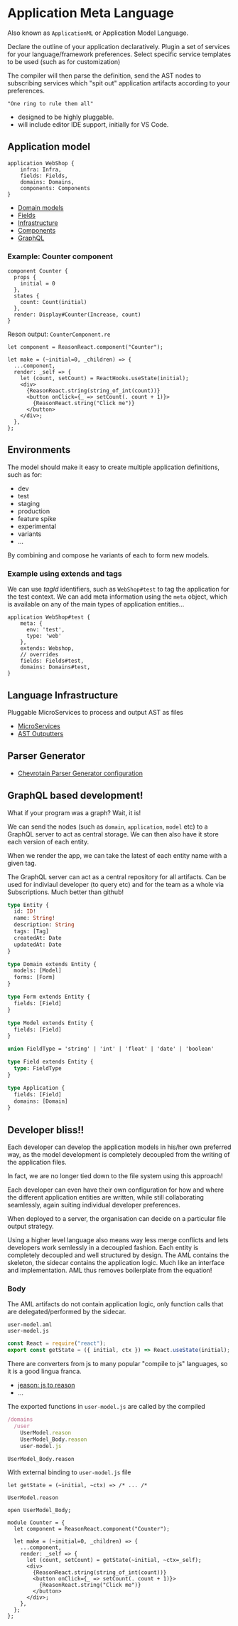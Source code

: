 # Application Meta Language

Also known as `ApplicationML` or Application Model Language.

Declare the outline of your application declaratively. Plugin a set of services for your language/framework preferences. Select specific service templates to be used (such as for customization)

The compiler will then parse the definition, send the AST nodes to subscribing services which "spit out" application artifacts according to your preferences.

    "One ring to rule them all"

- designed to be highly pluggable.
- will include editor IDE support, initially for VS Code.

## Application model

```
application WebShop {
    infra: Infra,
    fields: Fields,
    domains: Domains,
    components: Components
}
```

- [Domain models](./docs/DomainModel.md)
- [Fields](./docs/Fields.md)
- [Infrastructure](./docs/Infrastructure.md)
- [Components](./docs/components/Component.md)
- [GraphQL](./docs/graphql/GraphQL.md)

### Example: Counter component

```
component Counter {
  props {
    initial = 0
  },
  states {
    count: Count(initial)
  },
  render: Display#Counter(Increase, count)
}
```

Reson output: `CounterComponent.re`

```reason
let component = ReasonReact.component("Counter");

let make = (~initial=0, _children) => {
  ...component,
  render: _self => {
    let (count, setCount) = ReactHooks.useState(initial);
    <div>
      {ReasonReact.string(string_of_int(count))}
      <button onClick={_ => setCount(. count + 1)}>
        {ReasonReact.string("Click me")}
      </button>
    </div>;
  },
};
```

## Environments

The model should make it easy to create multiple application definitions, such as for:

- dev
- test
- staging
- production
- feature spike
- experimental
- variants
- ...

By combining and compose he variants of each to form new models.

### Example using extends and tags

We can use _tagId_ identifiers, such as `WebShop#test` to tag the application for the test context. We can add meta information using the `meta` object, which is available on any of the main types of application entities...

```
application WebShop#test {
    meta: {
      env: 'test',
      type: 'web'
    },
    extends: Webshop,
    // overrides
    fields: Fields#test,
    domains: Domains#test,
}
```

## Language Infrastructure

Pluggable MicroServices to process and output AST as files

- [MicroServices](./docs/MicroServices.md)
- [AST Outputters](./docs/PluggableASTOutputter.md)

## Parser Generator

- [Chevrotain Parser Generator configuration](./docs/ParserGenerator.md)

## GraphQL based development!

What if your program was a graph? Wait, it is!

We can send the nodes (such as `domain`, `application`, `model` etc) to a GraphQL server to act as central storage. We can then also have it store each version of each entity.

When we render the app, we can take the latest of each entity name with a given tag.

The GraphQL server can act as a central repository for all artifacts. Can be used for indiviaul developer (to query etc) and for the team as a whole via Subscriptions. Much better than github!

```graphql
type Entity {
  id: ID!
  name: String!
  description: String
  tags: [Tag]
  createdAt: Date
  updatedAt: Date
}

type Domain extends Entity {
  models: [Model]
  forms: [Form]
}

type Form extends Entity {
  fields: [Field]
}

type Model extends Entity {
  fields: [Field]
}

union FieldType = 'string' | 'int' | 'float' | 'date' | 'boolean'

type Field extends Entity {
  type: FieldType
}

type Application {
  fields: [Field]
  domains: [Domain]
}
```

## Developer bliss!!

Each developer can develop the application models in his/her own preferred way, as the model development is completely decoupled from the writing of the application files.

In fact, we are no longer tied down to the file system using this approach!

Each developer can even have their own configuration for how and where the different application entities are written, while still collaborating seamlessly, again suiting individual developer preferences.

When deployed to a server, the organisation can decide on a particular file output strategy.

Using a higher level language also means way less merge conflicts and lets developers work semlessly in a decoupled fashion. Each entity is completely decoupled and well structured by design. The AML contains the skeleton, the sidecar contains the application logic. Much like an interface and implementation. AML thus removes boilerplate from the equation!

### Body

The AML artifacts do not contain application logic, only function calls that are delegated/performed by the sidecar.

```
user-model.aml
user-model.js
```

```js
const React = require("react");
export const getState = ({ initial, ctx }) => React.useState(initial);
```

There are converters from js to many popular "compile to js" languages, so it is a good lingua franca.

- [jeason: js to reason](https://github.com/chenglou/jeason)
- ...

The exported functions in `user-model.js` are called by the compiled

```js
/domains
  /user
    UserModel.reason
    UserModel_Body.reason
    user-model.js

```

`UserModel_Body.reason`

With external binding to `user-model.js` file

```reason
let getState = (~initial, ~ctx) => /* ... /*
```

`UserModel.reason`

```reason
open UserModel_Body;

module Counter = {
  let component = ReasonReact.component("Counter");

  let make = (~initial=0, _children) => {
    ...component,
    render: _self => {
      let (count, setCount) = getState(~initial, ~ctx=_self);
      <div>
        {ReasonReact.string(string_of_int(count))}
        <button onClick={_ => setCount(. count + 1)}>
          {ReasonReact.string("Click me")}
        </button>
      </div>;
    },
  };
};
```
